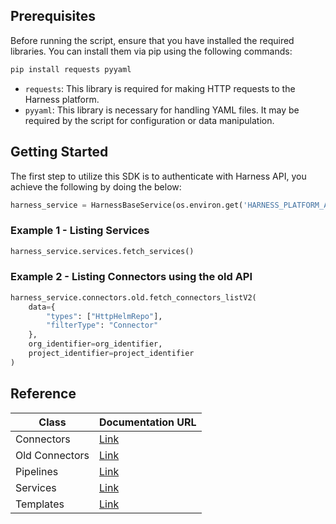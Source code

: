 ## Prerequisites

Before running the script, ensure that you have installed the required libraries. You can install them via pip using the following commands:

```bash
pip install requests pyyaml
```

- `requests`: This library is required for making HTTP requests to the Harness platform.
- `pyyaml`: This library is necessary for handling YAML files. It may be required by the script for configuration or data manipulation.

## Getting Started

The first step to utilize this SDK is to authenticate with Harness API, you achieve the following by doing the below:

```python
harness_service = HarnessBaseService(os.environ.get('HARNESS_PLATFORM_API_KEY'), "my-account-identifier")
```

### Example 1 - Listing Services

```python
harness_service.services.fetch_services()
```

### Example 2 - Listing Connectors using the old API

```python
harness_service.connectors.old.fetch_connectors_listV2(
    data={
        "types": ["HttpHelmRepo"],
        "filterType": "Connector"
    },
    org_identifier=org_identifier,
    project_identifier=project_identifier
)
```

## Reference

| Class          | Documentation URL                                                                                       |
|----------------|----------------------------------------------------------------------------------------------------------|
| Connectors     | [Link](https://guilhermezanini-harness.github.io/harness-py-sdk/harness_py_sdk/harness_connectors.html)                   |
| Old Connectors | [Link](https://guilhermezanini-harness.github.io/harness-py-sdk/harness_py_sdk/harness_old_connectors.html)               |
| Pipelines      | [Link](https://guilhermezanini-harness.github.io/harness-py-sdk/harness_py_sdk/harness_pipelines.html)                     |
| Services       | [Link](https://guilhermezanini-harness.github.io/harness-py-sdk/harness_py_sdk/harness_services.html)                     |
| Templates      | [Link](https://guilhermezanini-harness.github.io/harness-py-sdk/harness_py_sdk/harness_templates.html)                     |